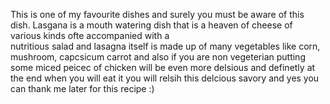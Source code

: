 This is one of my favourite dishes and surely you must be aware of this dish. 
Lasgana is a mouth watering dish that is a heaven of cheese of various kinds ofte accompanied with a  
nutritious salad and lasagna itself is made up of many vegetables like corn, mushroom, capcsicum
carrot and also if you are non vegeterian putting some miced peicec of chicken will be even more
delsious and definetly at the end when you will eat it you will relsih this delcious savory and 
yes you can thank me later for this recipe :)